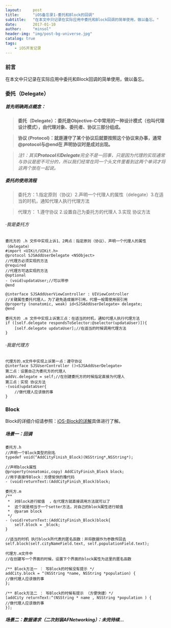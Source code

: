 ```yaml
---
layout:     post
title:      "iOS备忘录1-委托和Block的回调"
subtitle:   "在本文中只记录在实际应用中委托和Block回调的简单使用，做以备忘。"
date:       2017-01-10
author:     "minsol"
header-img: "img/post-bg-universe.jpg"
catalog: true
tags:
    - iOS开发记录
---
```




### 前言
在本文中只记录在实际应用中委托和Block回调的简单使用，做以备忘。

### 委托（Delegate）



##### 首先明确两点概念：

> **委托（Delegate）：委托是Objective-C中常用的一种设计模式（也叫代理设计模式），由代理对象、委托者、协议三部分组成。**

> **协议 (Protocol)：就是遵守了某个协议后就要按照这个协议来办事，通常@protocol与@end在 声明协议时是成对出现。**

> _注1：其实**Protocol**和**Delegate**完全不是一回事，只是因为代理的实现通常与协议是密不可分的，所以我们经常在同一个头文件里看到这两个单词才将这两个放在一起说。_



##### 委托的使用流程

> 委托方：1.指定原则（协议）2.声明一个代理人的属性（delegate）3.在适当的时机，通知代理人执行代理方法

> 代理方： 1.遵守协议 2.设置自己为委托方的代理人 3.实现 协议方法

###### ·我是委托方

```
委托方的 .h 文件中实现上诉1、2两点：指定原则（协议）、声明一个代理人的属性（delegate）
#import <UIKit/UIKit.h>
@protocol SJSAddUserDelegate <NSObject>
//代理方必须实现的方法
@required
//代理方可选实现的方法
@optional
- (void)updataUser;//可以带参
@end

@interface SJSAddUserViewController : UIViewController
//关键属性委托代理人，为了避免造成循环引用，代理一般需使用弱引用
@property (nonatomic, weak) id<SJSAddUserDelegate> delegate;
@end

委托方的 .m 文件中实现上诉第三点：在适当的时机，通知代理人执行代理方法
if ([self.delegate respondsToSelector:@selector(updataUser)]){
	[self.delegate updataUser];//在适当的时候调用代理方法
}
```

###### ·我是代理方

```
代理方的.m文件中实现上诉第一点：遵守协议
@interface SJSUserController ()<SJSAddUserDelegate>
第二点：设置自己为委托方的代理人
addVc.delegate = self;//在创建委托方的时候指定直接为代理人
第三点：实现 协议方法
-(void)updataUser{
    //做代理人应该做的事
}
```




### Block
Block的详细介绍请参照：[iOS-Block的详解](http://www.jianshu.com/p/007632bbb01d)具体进行了解。

##### 场景一：回调

```
委托方.h
//声明一个Block类型的别名
typedef void(^AddCityFinish_Block)(NSString*,NSString*);

//声明block属性
@property(nonatomic,copy) AddCityFinish_Block block;
//用于直接传Block：方便愉快的撸代码
- (void)returnText:(AddCityFinish_Block)block;

委托方.m
/**
 *  对Block进行赋值  ，在代理方就直接调用方法就可以了
 *  这个就是相当于一个setter方法，对自己的block属性进行赋值
 *  @param block
 */
- (void)returnText:(AddCityFinish_Block)block{
    self.block = _block;
}

//适当的时机 执行block所代表的匿名函数：并将数据作为参数传回去
self.block(self.cityNameField.text, self.populationField.text);
```

```
代理方.m文件中
//在创建写一个界面的时候，设置下个界面的block属性为这里的匿名函数

/** Block方法一 ： 写Block的时候没有提示 */
addCity.block = ^(NSString *name, NSString *population) {
//做代理人应该做的事
};

/** Block方法二 ： 写Block的时候有提示 （方便快捷）*/
[addCity returnText:^(NSString * name , NSString *population ) {
//做代理人应该做的事
}];
```

##### 场景二：数据请求（二次封装AFNetworking）：未完待续...
